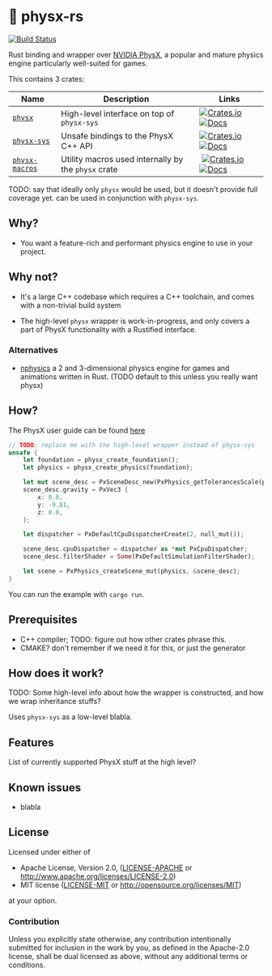 # 🎳 physx-rs

[![Build Status](https://travis-ci.com/EmbarkStudios/physx-rs.svg?branch=master)](https://travis-ci.com/EmbarkStudios/physx-rs)

Rust binding and wrapper over [NVIDIA PhysX](https://github.com/NVIDIAGameWorks/PhysX), a popular and mature physics engine particularly well-suited for games.

This contains 3 crates:

| Name | Description | Links |
| --- | --- | --- |
| [`physx`](physx/) | High-level interface on top of `physx-sys` | [![Crates.io](https://img.shields.io/crates/v/physx.svg)](https://crates.io/crates/physx) [![Docs](https://docs.rs/physx/badge.svg)](https://docs.rs/physx) |
| [`physx-sys`](physx-sys/) | Unsafe bindings to the PhysX C++ API | [![Crates.io](https://img.shields.io/crates/v/physx-sys.svg)](https://crates.io/crates/physx-sys) [![Docs](https://docs.rs/physx-sys/badge.svg)](https://docs.rs/physx-sys) |
| [`physx-macros`](physx-macros/) | Utility macros used internally by the `physx` crate | [![Crates.io](https://img.shields.io/crates/v/physx-macros.svg)](https://crates.io/crates/physx-macros) [![Docs](https://docs.rs/physx-macros/badge.svg)](https://docs.rs/physx-macros) |

TODO: say that ideally only `physx` would be used, but it doesn't provide full coverage yet. can be used in conjunction with `physx-sys`.

## Why?

* You want a feature-rich and performant physics engine to use in your project.

## Why not?

* It's a large C++ codebase which requires a C++ toolchain, and comes with a non-trivial build system

* The high-level `physx` wrapper is work-in-progress, and only covers a part of PhysX functionality with a Rustified interface.

### Alternatives

* [nphysics](https://github.com/rustsim/nphysics) a 2 and 3-dimensional physics engine for games and animations written in Rust. (TODO default to this unless you really want physx)

## How?

The PhysX user guide can be found [here](https://gameworksdocs.nvidia.com/PhysX/4.1/documentation/physxguide/Manual/Introduction.html)

```Rust
// TODO: replace me with the high-level wrapper instead of physx-sys
unsafe {
    let foundation = physx_create_foundation();
    let physics = physx_create_physics(foundation);

    let mut scene_desc = PxSceneDesc_new(PxPhysics_getTolerancesScale(physics));
    scene_desc.gravity = PxVec3 {
        x: 0.0,
        y: -9.81,
        z: 0.0,
    };

    let dispatcher = PxDefaultCpuDispatcherCreate(2, null_mut());

    scene_desc.cpuDispatcher = dispatcher as *mut PxCpuDispatcher;
    scene_desc.filterShader = Some(PxDefaultSimulationFilterShader);

    let scene = PxPhysics_createScene_mut(physics, &scene_desc);
}
```
You can run the example with `cargo run`.

## Prerequisites

* C++ compiler; TODO: figure out how other crates phrase this.
* CMAKE? don't remember if we need it for this, or just the generator

## How does it work?

TODO: Some high-level info about how the wrapper is constructed, and how we wrap inheritance stuffs?

Uses `physx-sys` as a low-level blabla.

## Features

List of currently supported PhysX stuff at the high level?

## Known issues

* blabla

## License

Licensed under either of

* Apache License, Version 2.0, ([LICENSE-APACHE](LICENSE-APACHE) or http://www.apache.org/licenses/LICENSE-2.0)
* MIT license ([LICENSE-MIT](LICENSE-MIT) or http://opensource.org/licenses/MIT)

at your option.

### Contribution

Unless you explicitly state otherwise, any contribution intentionally
submitted for inclusion in the work by you, as defined in the Apache-2.0
license, shall be dual licensed as above, without any additional terms or
conditions.
